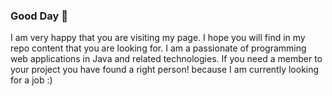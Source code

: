 ### Good Day 👋
I am very happy that you are visiting my page. I hope you will find in my repo content that you are looking for. 
I am a passionate of programming web applications in Java and related technologies. If you need a member to your project you have found a right person! because I am currently looking for a job :)

<!--
**MaciejBabicki/MaciejBabicki** is a ✨ _special_ ✨ repository because its `README.md` (this file) appears on your GitHub profile.

Here are some ideas to get you started:

- 🔭 I’m currently working on ...
- 🌱 I’m currently learning ...
- 👯 I’m looking to collaborate on ...
- 🤔 I’m looking for help with ...
- 💬 Ask me about ...
- 📫 How to reach me: ...
- 😄 Pronouns: ...
- ⚡ Fun fact: ...
-->

